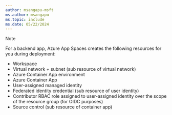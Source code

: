 ```yaml
---
author: msangapu-msft
ms.author: msangapu
ms.topic: include
ms.date: 05/22/2024
---
```


> [!NOTE]
> For a backend app, Azure App Spaces creates the following resources for you during deployment:
> - Workspace
> - Virtual network + subnet (sub resource of virtual network)
> - Azure Container App environment
> - Azure Container App
> - User-assigned managed identity
> - Federated identity credential (sub resource of user identity)
> - Contributor RBAC role assigned to user-assigned identity over the scope of the resource group (for OIDC purposes)
> - Source control (sub resource of container app)
>